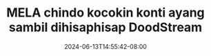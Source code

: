 --- 
title: "MELA chindo kocokin konti ayang sambil dihisaphisap  DoodStream"
description: "video bokep MELA chindo kocokin konti ayang sambil dihisaphisap  DoodStream     baru"
date: 2024-06-13T14:55:42-08:00
file_code: "lscn5qm4wq3a"
draft: false
cover: "lfdoavxchirvxgd8.jpg"
tags: ["MELA", "chindo", "kocokin", "konti", "ayang", "sambil", "dihisaphisap", "DoodStream", "bokep-indo", "bokep-viral", "bokep-ig"]
length: 130
fld_id: "1398456"
foldername: "ABG vacum cleaner"
categories: ["ABG vacum cleaner"]
views: 121
---